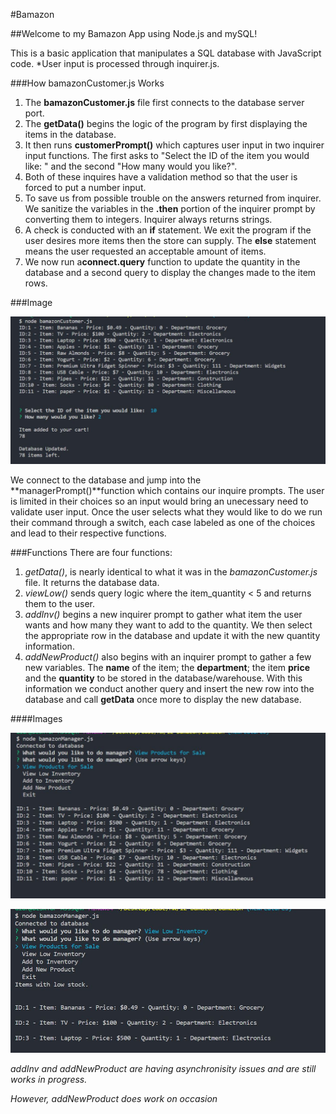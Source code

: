 #Bamazon

##Welcome to my Bamazon App using Node.js and mySQL!

This is a basic application that manipulates a SQL database with JavaScript code.
*User input is processed through inquirer.js. 

###How bamazonCustomer.js Works

1. The **bamazonCustomer.js** file first connects to the database server port.
2. The **getData()** begins the logic of the program by first displaying the items in the database. 
3. It then runs **customerPrompt()** which captures user input in two inquirer input functions. The first asks to "Select the ID of the item you would like: " and the second "How many would you like?".
4. Both of these inquires have a validation method so that the user is forced to put a number input.
5. To save us from possible trouble on the answers returned from inquirer. We sanitize the variables in the **.then** portion of the inquirer prompt  by converting them to integers. Inquirer always returns strings.
6. A check is conducted with an **if** statement. We exit the program if the user desires more items then the store can supply. 
The **else** statement means the user requested an acceptable amount of items. 
7. We now run a**connect.query** function to update the quantity in the database and a second query to display the changes made to the item rows. 

###Image

![Bamazon Customer in Action](/assets/images/bamazonCustomer.JPG)

We connect to the database and jump into the **managerPrompt()**function which contains our inquire prompts. The user is limited in their choices so an input would bring an unecessary need to validate user input.
Once the user selects what they would like to do we run their command through a switch, each case labeled as one of the choices and lead to their respective functions. 

###Functions
There are four functions:
1. *getData()*, is nearly identical to what it was in the *bamazonCustomer.js* file. It returns the database data. 
2. *viewLow()* sends query logic where the item_quantity < 5 and returns them to the user.
3. *addInv()* begins a new inquirer prompt to gather what item the user wants and how many they want to add to the quantity. We then select the appropriate row in the database and update it with the new quantity information. 
4. *addNewProduct()* also begins with an inquirer prompt to gather a few new variables. The **name** of the item; the **department**; the item **price** and the **quantity** to be stored in the database/warehouse. With this information we conduct another query and insert the new row into the database and call **getData** once more to display the new database. 

####Images

![View in Action](/assets/images/bamazonManagerView.JPG)


![Low Quantity in Action](/assets/images/bamazonManagerLow.JPG)


*addInv and addNewProduct are having asynchronisity issues and are still works in progress.*

*However, addNewProduct does work on occasion*  